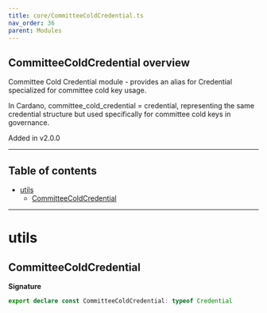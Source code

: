 ```yaml
---
title: core/CommitteeColdCredential.ts
nav_order: 36
parent: Modules
---
```


## CommitteeColdCredential overview

Committee Cold Credential module - provides an alias for Credential specialized for committee cold key usage.

In Cardano, committee_cold_credential = credential, representing the same credential structure
but used specifically for committee cold keys in governance.

Added in v2.0.0

---

<h2 class="text-delta">Table of contents</h2>

- [utils](#utils)
  - [CommitteeColdCredential](#committeecoldcredential)

---

# utils

## CommitteeColdCredential

**Signature**

```ts
export declare const CommitteeColdCredential: typeof Credential
```
